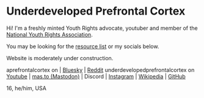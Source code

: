 # Underdeveloped Prefrontal Cortex

Hi! I'm a freshly minted Youth Rights advocate, youtuber and member of the [National Youth Rights Association](https://youthrights.org).

You may be looking for the [resource list](resources) or my socials below.

Website is moderately under construction.

aprefrontalcortex on | [Bluesky](https://aprefrontalcortex.bsky.social) | [Reddit](https://reddit.com/u/aprefrontalcortex)
underdevelopedprefrontalcortex on [Youtube](https://youtube.com/@UnderdevelopedPrefrontalCortex) | [mas.to (Mastodon)](https://mas.to/@underdevelopedprefrontalcortex) | Discord | [Instagram](https://instagram.com/underdevelopedprefrontalcortex) | [Wikipedia](https://en.wikipedia.org/wiki/User:Underdevelopedprefrontalcortex) | [GitHub](https://github.com/underdevelopedprefrontalcortex)

16, he/him, USA
